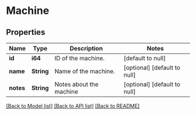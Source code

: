 # Machine

## Properties
Name | Type | Description | Notes
------------ | ------------- | ------------- | -------------
**id** | **i64** | ID of the machine. | [default to null]
**name** | **String** | Name of the machine. | [optional] [default to null]
**notes** | **String** | Notes about the machine | [optional] [default to null]

[[Back to Model list]](../README.md#documentation-for-models) [[Back to API list]](../README.md#documentation-for-api-endpoints) [[Back to README]](../README.md)


